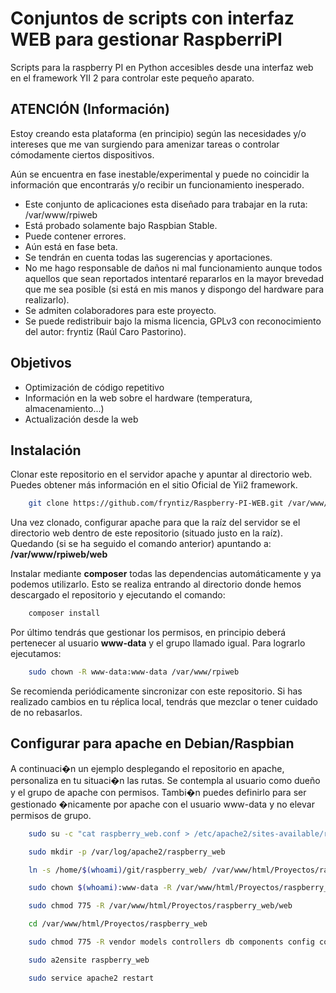 # Conjuntos de scripts con interfaz WEB para gestionar RaspberriPI
Scripts para la raspberry PI en Python accesibles desde una interfaz web en
el framework YII 2 para controlar este pequeño aparato.

## ATENCIÓN (Información)

Estoy creando esta plataforma (en principio) según las necesidades y/o
intereses que me van surgiendo para amenizar tareas o controlar cómodamente
ciertos dispositivos.

Aún se encuentra en fase inestable/experimental y puede no coincidir la
información que encontrarás y/o recibir un funcionamiento inesperado.

-   Este conjunto de aplicaciones esta diseñado para trabajar en la ruta: /var/www/rpiweb
-   Está probado solamente bajo Raspbian Stable.
-   Puede contener errores.
-   Aún está en fase beta.
-   Se tendrán en cuenta todas las sugerencias y aportaciones.
-   No me hago responsable de daños ni mal funcionamiento aunque todos aquellos que sean reportados intentaré repararlos en la mayor brevedad que me sea posible (si está en mis manos y dispongo del hardware para realizarlo).
-   Se admiten colaboradores para este proyecto.
-   Se puede redistribuir bajo la misma licencia, GPLv3 con reconocimiento
del autor: fryntiz (Raúl Caro Pastorino).

## Objetivos

-   Optimización de código repetitivo
-   Información en la web sobre el hardware (temperatura, almacenamiento...)
-   Actualización desde la web

## Instalación

Clonar este repositorio en el servidor apache y apuntar al directorio web.
Puedes obtener más información en el sitio Oficial de Yii2 framework.

```Bash
    git clone https://github.com/fryntiz/Raspberry-PI-WEB.git /var/www/rpiweb
```

Una vez clonado, configurar apache para que la raíz del servidor se el
directorio web dentro de este repositorio (situado justo en la raíz).
Quedando (si se ha seguido el comando anterior) apuntando a:
**/var/www/rpiweb/web**

Instalar mediante **composer** todas las dependencias automáticamente y ya
podemos utilizarlo. Esto se realiza entrando al directorio donde hemos
descargado el repositorio y ejecutando el comando:

```Bash
    composer install
```

Por último tendrás que gestionar los permisos, en principio deberá pertenecer
al usuario **www-data** y el grupo llamado igual. Para lograrlo ejecutamos:

```Bash
    sudo chown -R www-data:www-data /var/www/rpiweb
```

Se recomienda periódicamente sincronizar con este repositorio. Si has
realizado cambios en tu réplica local, tendrás que mezclar o tener cuidado
de no rebasarlos.


## Configurar para apache en Debian/Raspbian

A continuaci�n un ejemplo desplegando el repositorio en apache, personaliza en
tu situaci�n las rutas. Se contempla al usuario como dueño y el grupo de apache
con permisos. Tambi�n puedes definirlo para ser gestionado �nicamente por 
apache con el usuario www-data y no elevar permisos de grupo.

```Bash
    sudo su -c "cat raspberry_web.conf > /etc/apache2/sites-available/raspberry_web.conf"

    sudo mkdir -p /var/log/apache2/raspberry_web

    ln -s /home/$(whoami)/git/raspberry_web/ /var/www/html/Proyectos/raspberry_web

    sudo chown $(whoami):www-data -R /var/www/html/Proyectos/raspberry_web/

    sudo chmod 775 -R /var/www/html/Proyectos/raspberry_web/web

    cd /var/www/html/Proyectos/raspberry_web

    sudo chmod 775 -R vendor models controllers db components config commands runtime tests views web

    sudo a2ensite raspberry_web

    sudo service apache2 restart
```
